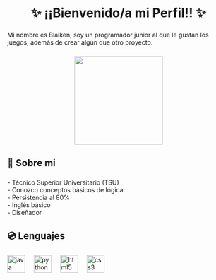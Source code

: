 <h1 align="center">✨ ¡¡Bienvenido/a mi Perfil!! ✨</h1>

###

<p align="left">Mi nombre es Blaiken, soy un programador junior al que le gustan los juegos, además de crear algún que otro proyecto.</p>

###

<div align="center">
  <img height="200" src="https://media1.tenor.com/m/IQXk0DfYrXIAAAAd/natsu-natsu-dragneel.gif"/>
</div>

###

<h2 align="left">🎈 Sobre mi</h2>

###

<p align="left">- Técnico Superior Universitario (TSU)<br>- Conozco conceptos básicos de lógica<br>- Persistencia al 80%<br>- Inglés básico<br>- Diseñador</p>

###

<h2 align="left">💿 Lenguajes</h2>

###

<div align="left">
  <img src="https://cdn.jsdelivr.net/gh/devicons/devicon/icons/java/java-original.svg" height="40" alt="java logo"  />
  <img width="12" />
  <img src="https://cdn.jsdelivr.net/gh/devicons/devicon/icons/python/python-original.svg" height="40" alt="python logo"  />
  <img width="12" />
  <img src="https://cdn.jsdelivr.net/gh/devicons/devicon/icons/html5/html5-original.svg" height="40" alt="html5 logo"  />
  <img width="12" />
  <img src="https://cdn.jsdelivr.net/gh/devicons/devicon/icons/css3/css3-original.svg" height="40" alt="css3 logo"  />
</div>

###
